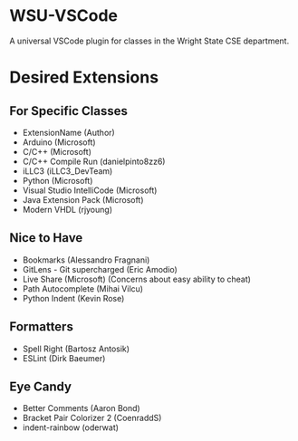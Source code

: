 # WSU-VSCode

A universal VSCode plugin for classes in the Wright State CSE department.

# Desired Extensions

## For Specific Classes

* ExtensionName (Author)
* Arduino (Microsoft)
* C/C++ (Microsoft)
* C/C++ Compile Run (danielpinto8zz6)
* iLLC3 (iLLC3_DevTeam)
* Python (Microsoft)
* Visual Studio IntelliCode (Microsoft)
* Java Extension Pack (Microsoft)
* Modern VHDL (rjyoung)

## Nice to Have

* Bookmarks (Alessandro Fragnani)
* GitLens - Git supercharged (Eric Amodio)
* Live Share (Microsoft) (Concerns about easy ability to cheat)
* Path Autocomplete (Mihai Vilcu)
* Python Indent (Kevin Rose)

## Formatters

* Spell Right (Bartosz Antosik)
* ESLint (Dirk Baeumer)

## Eye Candy

* Better Comments (Aaron Bond)
* Bracket Pair Colorizer 2 (CoenraddS)
* indent-rainbow (oderwat)

